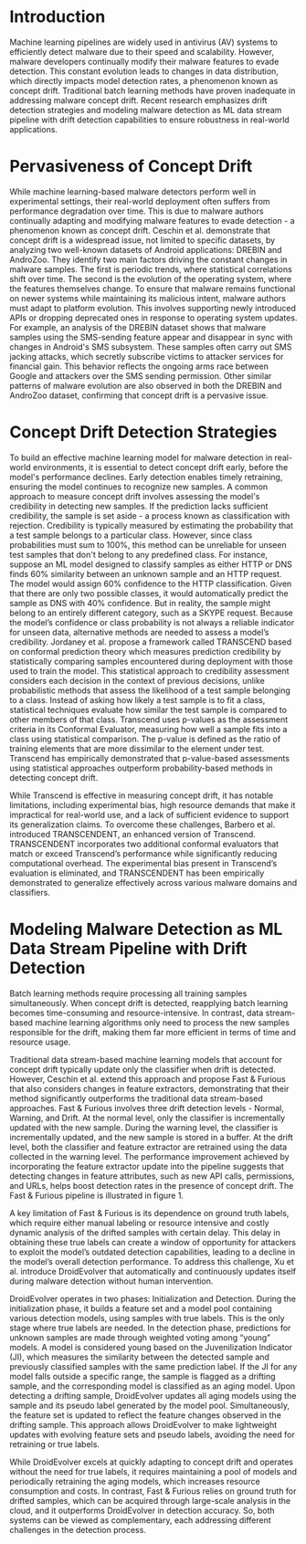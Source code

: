 # Introduction

Machine learning pipelines are widely used in antivirus (AV) systems to efficiently detect malware due to their speed and scalability. However, malware developers continually modify their malware features to evade detection. This constant evolution leads to changes in data distribution, which directly impacts model detection rates, a phenomenon known as concept drift. Traditional batch learning methods have proven inadequate in addressing malware concept drift. Recent research emphasizes drift detection strategies and modeling malware detection as ML data stream pipeline with drift detection capabilities to ensure robustness in real-world applications.


# Pervasiveness of Concept Drift
While machine learning-based malware detectors perform well in experimental settings, their real-world deployment often suffers from performance degradation over time. This is due to malware authors continually adapting and modifying malware features to evade detection - a phenomenon known as concept drift. Ceschin et al. demonstrate that concept drift is a widespread issue, not limited to specific datasets, by analyzing two well-known datasets of Android applications: DREBIN and AndroZoo. They identify two main factors driving the constant changes in malware samples. The first is periodic trends, where statistical correlations shift over time. The second is the evolution of the operating system, where the features themselves change.
To ensure that malware remains functional on newer systems while maintaining its malicious intent, malware authors must adapt to platform evolution. This involves supporting newly introduced APIs or dropping deprecated ones in response to operating system updates. For example, an analysis of the DREBIN dataset shows that malware samples using the SMS-sending feature appear and disappear in sync with changes in Android's SMS subsystem. These samples often carry out SMS jacking attacks, which secretly subscribe victims to attacker services for financial gain. This behavior reflects the ongoing arms race between Google and attackers over the SMS sending permission. Other similar patterns of malware evolution are also observed in both the DREBIN and AndroZoo dataset, confirming that concept drift is a pervasive issue.


# Concept Drift Detection Strategies

To build an effective machine learning model for malware detection in real-world environments, it is essential to detect concept drift early, before the model's performance declines. Early detection enables timely retraining, ensuring the model continues to recognize new samples. A common approach to measure concept drift involves assessing the model's credibility in detecting new samples. If the prediction lacks sufficient credibility, the sample is set aside - a process known  as classification with rejection. Credibility is typically measured by estimating the probability that a test sample belongs to a particular class.
However, since class probabilities must sum to 100%, this method can be unreliable for unseen test samples that don't belong to any predefined class. For instance, suppose an ML model designed to classify samples as either HTTP or DNS finds 60% similarity between an unknown sample and an HTTP request. The model would assign 60% confidence to the HTTP classification. Given that there are only two possible classes, it would automatically predict the sample as DNS with 40% confidence. But in reality, the sample might belong to an entirely different category, such as a SKYPE request.
Because the model’s confidence or class probability is not always a reliable indicator for unseen data, alternative methods are needed to assess a model’s credibility. Jordaney et al. propose a framework called TRANSCEND based on conformal prediction theory which measures prediction credibility by statistically comparing samples encountered during deployment with those used to train the model. This statistical approach to credibility assessment considers each decision in the context of previous decisions, unlike probabilistic methods that assess the likelihood of a test sample belonging to a class. Instead of asking how likely a test sample is to fit a class, statistical techniques evaluate how similar the test sample is compared to other members of that class.
Transcend uses p-values as the assessment criteria in its Conformal Evaluator, measuring how well a sample fits into a class using statistical comparison. The p-value is defined as the ratio of training elements that are more dissimilar to the element under test. Transcend has empirically demonstrated that p-value-based assessments using statistical approaches outperform probability-based methods in detecting concept drift.

While Transcend is effective in measuring concept drift, it has notable limitations, including experimental bias, high resource demands that make it impractical for real-world use, and a lack of sufficient evidence to support its generalization claims. To overcome these challenges, Barbero et al. introduced TRANSCENDENT, an enhanced version of Transcend. TRANSCENDENT incorporates two additional conformal evaluators that match or exceed Transcend’s performance while significantly reducing computational overhead. The experimental bias present in Transcend’s evaluation is eliminated, and TRANSCENDENT has been empirically demonstrated to generalize effectively across various malware domains and classifiers.	

# Modeling Malware Detection as ML Data Stream Pipeline with Drift Detection

Batch learning methods require processing all training samples simultaneously. When concept drift is detected, reapplying batch learning becomes time-consuming and resource-intensive. In contrast, data stream-based machine learning algorithms only need to process the new samples responsible for the drift, making them far more efficient in terms of time and resource usage.

Traditional data stream-based machine learning models that account for concept drift typically update only the classifier when drift is detected. However, Ceschin et al. extend this approach and propose Fast & Furious that also considers changes in feature extractors, demonstrating that their method significantly outperforms the traditional data stream-based approaches. Fast & Furious involves three drift detection levels - Normal, Warning, and Drift. At the normal level, only the classifier is incrementally updated with the new sample. During the warning level, the classifier is incrementally updated, and the new sample is stored in a buffer. At the drift level, both the classifier and feature extractor are retrained using the data collected in the warning level. The performance improvement achieved by incorporating the feature extractor update into the pipeline suggests that detecting changes in feature attributes, such as new API calls, permissions, and URLs, helps boost detection rates in the presence of concept drift. The Fast & Furious pipeline is illustrated in figure 1.

A key limitation of Fast & Furious is its dependence on ground truth labels, which require either manual labeling or resource intensive and costly dynamic analysis of the drifted samples with certain delay. This delay in obtaining these true labels can create a window of opportunity for attackers to exploit the model’s outdated detection capabilities, leading to a decline in the model’s overall detection performance. To address this challenge, Xu et al. introduce DroidEvolver that 
automatically and continuously updates itself during malware detection without human intervention. 

DroidEvolver operates in two phases: Initialization and Detection. During the initialization phase, it builds a feature set and a model pool containing various detection models, using samples with true labels. This is the only stage where true labels are needed. In the detection phase, predictions for unknown samples are made through weighted voting among “young” models. A model is considered young based on the Juvenilization Indicator (JI), which measures the similarity between the detected sample and previously classified samples with the same prediction label. If the JI for any model falls outside a specific range, the sample is flagged as a drifting sample, and the corresponding model is classified as an aging model.
Upon detecting a drifting sample, DroidEvolver updates all aging models using the sample and its pseudo label generated by the model pool. Simultaneously, the feature set is updated to reflect the feature changes observed in the drifting sample. This approach allows DroidEvolver to make lightweight updates with evolving feature sets and pseudo labels, avoiding the need for retraining or true labels.

While DroidEvolver excels at quickly adapting to concept drift and operates without the need for true labels, it requires maintaining a pool of models and periodically retraining the aging models, which increases resource consumption and costs. In contrast, Fast & Furious relies on ground truth for drifted samples, which can be acquired through large-scale analysis in the cloud, and it outperforms DroidEvolver in detection accuracy. So, both systems can be viewed as complementary, each addressing different challenges in the detection process.

